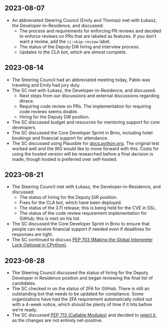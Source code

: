 ## 2023-08-07

- An abbreviated Steering Council (Emily and Thomas) met with Łukasz, the Developer-in-Residence, and discussed:
    - The process and requirements for enforcing PR reviews and decided to enforce reviews on PRs that are labeled as features. If you don’t want a review, add the `ci:skip-review` label.
    - The status of the Deputy DiR hiring and interview process.
    - Updates to the CLA bot, which are almost complete.

## 2023-08-14

- The Steering Council had an abbreviated meeting today, Pablo was traveling and Emily had jury duty.
- The SC met with Łukasz, the Developer-in-Residence, and discussed:
    - Next steps from our discussions and external discussions regarding dtrace.
    - Requiring code review on PRs. The implementation for requiring code reviews seems doable.
    - Hiring for the Deputy DiR position.
- The SC discussed budget and resources for mentoring support for core developers.
- The SC discussed the Core Developer Sprint in Brno, including hotel bookings and financial support for attendance.
- The SC discussed using Plausible for [docs.python.org](http://docs.python.org). The original test worked well and the WG would like to move forward with this. Costs for using the hosted version will be researched before a final decision is made, though hosted is preferred over self-hosted.

## 2023-08-21

- The Steering Council met with Łukasz, the Developer-in-Residence, and discussed:
    - The status of hiring for the Deputy DiR position.
    - Fixes for the CLA bot, which have been deployed.
    - The status of the 3.11 release; this is being held for the CVE in SSL.
    - The status of the code review requirement implementation for GitHub; this is next on his list.
- The SC discussed the Core Developer Sprint in Brno to ensure that people can receive financial support if needed even if deadlines for responses are tight.
- The SC continued to discuss [PEP 703 (Making the Global Interpreter Lock Optional in CPython)](https://peps.python.org/pep-0703/).

## 2023-08-28

- The Steering Council discussed the status of hiring for the Deputy Developer in Residence position and began reviewing the final list of candidates.
- The SC checked in on the status of 2FA for GitHub. There is still an outstanding bot that needs to be updated for compliance. Some organizations have had the 2FA requirement automatically rolled out with a 4-week notice, which should be plenty of time if it hits before we’re ready.
- The SC discussed [PEP 713 (Callable Modules)](https://peps.python.org/pep-0713/) and decided to [reject it,](https://github.com/python/steering-council/issues/191#issuecomment-1705562126) as the changes are not entirely net-positive.
